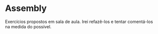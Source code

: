 # Assembly

Exercícios propostos em sala de aula. Irei refazê-los e tentar comentá-los na medida do possível.


